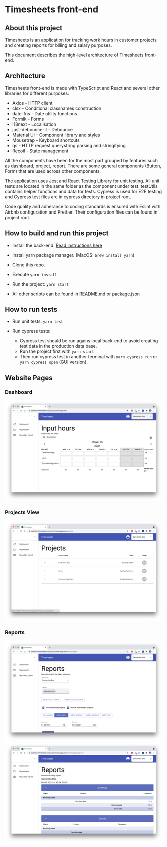 # Timesheets front-end

## About this project

Timesheets is an application for tracking work hours in customer projects and creating reports for billing and salary purposes.

This document describes the high-level architecture of Timesheets front-end.

## Architecture

Timesheets front-end is made with TypeScript and React and several other libraries for different purposes:

- Axios - HTTP client
- clsx - Conditional classnames construction
- date-fns - Date utility functions
- Formik - Forms
- i18next - Localisation
- just-debounce-it - Debounce
- Material UI - Component library and styles
- Mousetrap - Keyboard shortcuts
- qs - HTTP request querystring parsing and stringifying
- Recoil - State management

All the components have been for the most part grouped by features such as dashboard, project, report. There are some general components (Button, Form) that are used across other components.

The application uses Jest and React Testing Library for unit testing. All unit tests are located in the same folder as the component under test. testUtils contains helper functions and data for tests. Cypress is used for E2E testing and Cypress test files are in cypress directory in project root.

Code quality and adherance to coding standards is ensured with Eslint with Airbnb configuration and Prettier. Their configuration files can be found in project root.

## How to build and run this project

- Install the back-end. [Read instructions here](<!-- TODO: add link -->)

- Install yarn package manager. (MacOS: `brew install yarn`)

- Clone this repo.

- Execute `yarn install`

- Run the project: `yarn start`

- All other scripts can be found in [README.md](./README.md) or [package.json](./package.json)

## How to run tests

- Run unit tests: `yarn test`

- Run cypress tests:

  - Cypress test should be run agains local back-end to avoid creating test data in the production data base.
  - Run the project first with `yarn start`
  - Then run cypress test in another terminal with `yarn cypress run` or `yarn cypress open` (GUI version).

## Website Pages

### Dashboard

![Dashboard](images/Dashboard.png)

### Projects View

![Employee projects](images/Employee_projects.png)

### Reports

![Employee salary report form](images/Employee_salary_report_form.png)
![Employee salary report preview](images/Employee_salary_report_preview.png)
